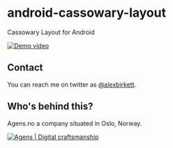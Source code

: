 android-cassowary-layout
========================

Cassowary Layout for Android


[![Demo video](http://img.youtube.com/vi/_FYroNxqFqo/0.jpg)](http://www.youtube.com/watch?v=_FYroNxqFqo)



## Contact

You can reach me on twitter as [@alexbirkett](https://twitter.com/alexbirkett). 


## Who's behind this?

Agens.no a company situated in Oslo, Norway.


[![Agens | Digital craftsmanship](http://static.agens.no/images/agens_logo_w_slogan_avenir_small.png)](http://agens.no/)
